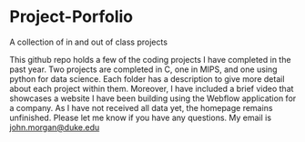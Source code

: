 # Project-Porfolio
A collection of in and out of class projects

This github repo holds a few of the coding projects I have completed in the past year. Two projects are completed in C, one in MIPS, and one using python for data science. Each folder has a description to give more detail about each project within them. Moreover, I have included a brief video that showcases a website I have been building using the Webflow application for a company. As I have not received all data yet, the homepage remains unfinished.
Please let me know if you have any questions. My email is john.morgan@duke.edu
